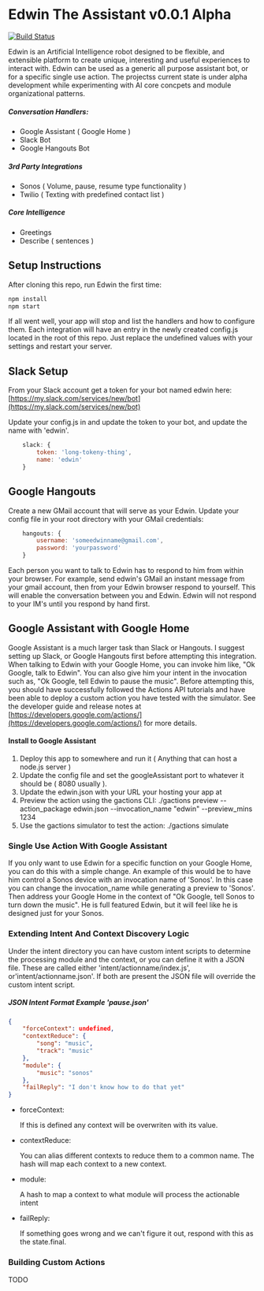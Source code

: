 # Edwin The Assistant v0.0.1 Alpha
[![Build Status](https://travis-ci.org/natelewis/edwin-the-assistant.svg?branch=master)](https://travis-ci.org/natelewis/edwin-the-assistant)

Edwin is an Artificial Intelligence robot designed to be flexible, and extensible platform to create unique, interesting and useful experiences to interact with.  Edwin can be used as a generic all purpose assistant bot, or for a specific single use action. The projectss current state is under alpha development while experimenting with AI core concpets and module organizational patterns.

##### Conversation Handlers:
 * Google Assistant ( Google Home )
 * Slack Bot
 * Google Hangouts Bot

##### 3rd Party Integrations 
 * Sonos ( Volume, pause, resume type functionality )
 * Twilio ( Texting with predefined contact list )

##### Core Intelligence
 * Greetings
 * Describe ( sentences )

## Setup Instructions
After cloning this repo, run Edwin the first time:

``` sh
npm install
npm start
```

If all went well, your app will stop and list the handlers and how to configure them.  Each integration will have an entry in the newly created config.js located in the root of this repo.  Just replace the undefined values with your settings and restart your server.

## Slack Setup
From your Slack account get a token for your bot named edwin here: [https://my.slack.com/services/new/bot](https://my.slack.com/services/new/bot)

Update your config.js in and update the token to your bot, and update the name with 'edwin'.

``` javascript
    slack: {
        token: 'long-tokeny-thing',
        name: 'edwin'
    }
```

## Google Hangouts
Create a new GMail account that will serve as your Edwin.  Update your config file in your root directory with your GMail credentials:

``` javascript
    hangouts: {
        username: 'someedwinname@gmail.com',
        password: 'yourpassword'
    }  
```

Each person you want to talk to Edwin has to respond to him from within your browser.  For example, send edwin's GMail an instant message from your gmail account, then from your Edwin browser respond to yourself.   This will enable the conversation between you and Edwin.  Edwin will not respond to your IM's until you respond by hand first.

## Google Assistant with Google Home
Google Assistant is a much larger task than Slack or Hangouts.  I suggest setting up Slack, or Google Hangouts first before attempting this integration.  When talking to Edwin with your Google Home, you can invoke him like, "Ok Google, talk to Edwin".  You can also give him your intent in the invocation such as, "Ok Google, tell Edwin to pause the music".   Before attempting this, you should have successfully followed the Actions API tutorials and have been able to deploy a custom action you have tested with the simulator.  See the developer guide and release notes at [https://developers.google.com/actions/](https://developers.google.com/actions/) for more details.

#### Install to Google Assistant
 1. Deploy this app to somewhere and run it ( Anything that can host a node.js server )
 1. Update the config file and set the googleAssistant port to whatever it should be ( 8080 usually ).
 1. Update the edwin.json with your URL your hosting your app at
 1. Preview the action using the gactions CLI: ./gactions preview --action_package edwin.json --invocation_name "edwin" --preview_mins 1234
 1. Use the gactions simulator to test the action: ./gactions simulate

### Single Use Action With Google Assistant
If you only want to use Edwin for a specific function on your Google Home, you can do this with a simple change.  An example of this would be to have him control a Sonos device with an invocation name of 'Sonos'.   In this case you can change the invocation_name while generating a preview to 'Sonos'.  Then address your Google Home in the context of "Ok Google, tell Sonos to turn down the music".   He is full featured Edwin, but it will feel like he is designed just for your Sonos.

### Extending Intent And Context Discovery Logic
Under the intent directory you can have custom intent scripts to determine the processing module and the context, or you can define it with a JSON file.   These are called either 'intent/actionname/index.js', or'intent/actionname.json'. If both are present the JSON file will override the custom intent script.

##### JSON Intent Format Example 'pause.json'
````json
{
    "forceContext": undefined,
    "contextReduce": {
        "song": "music",
        "track": "music"
    },
    "module": {
        "music": "sonos"
    },
    "failReply": "I don't know how to do that yet"
}
````
* forceContext:

    If this is defined any context will be overwriten with its value.
    
* contextReduce:

    You can alias different contexts to reduce them to a common name.  The hash will map each context to a new context.
    
* module:

    A hash to map a context to what module will process the actionable intent

* failReply:

    If something goes wrong and we can't figure it out, respond with this as the state.final.

### Building Custom Actions
TODO
